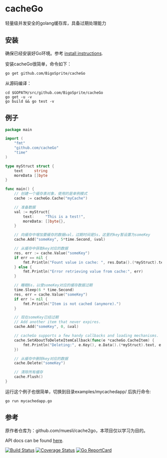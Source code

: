 cacheGo
========
轻量级并发安全的golang缓存库，具备过期处理能力

## 安装

确保已经安装好Go环境。参考 [install instructions](http://golang.org/doc/install.html).

安装cacheGo很简单，命令如下：

    go get github.com/BigoSprite/cacheGo

从源码编译：

    cd $GOPATH/src/github.com/BigoSprite/cacheGo
    go get -u -v
    go build && go test -v

## 例子
```go
package main

import (
	"fmt"
	"github.com/cacheGo"
	"time"
)

type myStruct struct {
	text     string
	moreData []byte
}

func main() {
	// 创建一个缓存表对象，使用的是单例模式
	cache := cacheGo.Cache("myCache")

	// 准备数据
	val := myStruct{
		text:     "This is a test!",
		moreData: []byte{},
	}

	// 向缓存中增加要缓存的数据val，过期时间是5s，这里的key暂设置为someKey
	cache.Add("someKey", 5*time.Second, &val)

	// 从缓存中获取key对应的数据
	res, err := cache.Value("someKey")
	if err == nil {
		fmt.Println("Fount value in cache: ", res.Data().(*myStruct).text)
	} else {
		fmt.Println("Error retrieving value from cache:", err)
	}

	// 睡眠6s，以使someKey对应的缓存数据过期
	time.Sleep(6 * time.Second)
	res, err = cache.Value("someKey")
	if err != nil {
		fmt.Println("Item is not cached (anymore).")
	}

	// 现在someKey已经过期
	// Add another item that never expires.
	cache.Add("someKey", 0, &val)

	// cacheGo supports a few handy callbacks and loading mechanisms.
	cache.SetAboutToDeleteItemCallback(func(e *cacheGo.CacheItem) {
		fmt.Println("Deleting:", e.Key(), e.Data().(*myStruct).text, e.CreatedOn())
	})

	// 从缓存中删除key对应的数据
	cache.Delete("someKey")

	// 清除所有缓存
	cache.Flush()
}
```

运行这个例子也很简单，切换到目录examples/mycachedapp/ 后执行命令:

    go run mycachedapp.go

## 参考

原作者仓库为：github.com/muesli/cache2go，本项目仅以学习为目的。

API docs can be found [here](http://godoc.org/github.com/muesli/cache2go).

[![Build Status](https://travis-ci.org/muesli/cache2go.svg?branch=master)](https://travis-ci.org/muesli/cache2go)
[![Coverage Status](https://coveralls.io/repos/github/muesli/cache2go/badge.svg?branch=master)](https://coveralls.io/github/muesli/cache2go?branch=master)
[![Go ReportCard](http://goreportcard.com/badge/muesli/cache2go)](http://goreportcard.com/report/muesli/cache2go)

